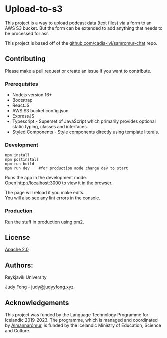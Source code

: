 # Upload-to-s3

This project is a way to upload podcast data (text files) via a form to an AWS
S3 bucket. But the form can be extended to add anything that needs to be
processed for asr.

This project is based off of the
[github.com/cadia-lvl/samromur-chat](https://github.com/cadia-lvl/samromur-chat)
repo.

## Contributing

Please make a pull request or create an issue if you want to contribute.

### Prerequisites
* Nodejs version 16+
* Bootstrap
* ReactJS
* AWS S3 bucket config.json
* ExpressJS
* Typescript - Superset of JavaScript which primarily provides optional static
  typing, classes and interfaces.
* Styled Components - Style components directly using template literals.

### Development


```
npm install
npm postinstall
npm run build
npm run dev    #for production mode change dev to start
```

Runs the app in the development mode.\
Open [http://localhost:3000](http://localhost:3000) to view it in the browser.

The page will reload if you make edits.\
You will also see any lint errors in the console.

### Production

Run the stuff in production using pm2.

## License

[Apache 2.0](/LICENSE)

## Authors:

Reykjavík University

Judy Fong - judy@judyyfong.xyz

## Acknowledgements

This project was funded by the Language Technology Programme for Icelandic
2019-2023. The programme, which is managed and coordinated by
[Almannarómur](https://almannaromur.is/), is funded by the Icelandic Ministry
of Education, Science and Culture.
